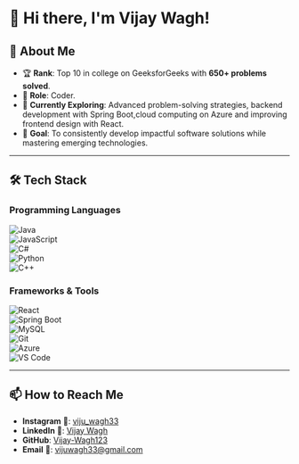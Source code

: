 # 👋 Hi there, I'm Vijay Wagh!  

## 🚀 About Me  
- 🏆 **Rank**: Top 10 in college on GeeksforGeeks with **650+ problems solved**.  
- 👔 **Role**: Coder.  
- 🌱 **Currently Exploring**: Advanced problem-solving strategies, backend development with Spring Boot,cloud computing on Azure and improving frontend design with React.  
- 🎯 **Goal**: To consistently develop impactful software solutions while mastering emerging technologies.   

---

## 🛠️ Tech Stack  

### **Programming Languages**  
![Java](https://img.shields.io/badge/Java-%23ED8B00.svg?style=for-the-badge&logo=java&logoColor=white)  
![JavaScript](https://img.shields.io/badge/JavaScript-%23F7DF1E.svg?style=for-the-badge&logo=javascript&logoColor=black)  
![C#](https://img.shields.io/badge/C%23-%23239120.svg?style=for-the-badge&logo=csharp&logoColor=white)  
![Python](https://img.shields.io/badge/Python-%233776AB.svg?style=for-the-badge&logo=python&logoColor=white)  
![C++](https://img.shields.io/badge/C%2B%2B-%2300599C.svg?style=for-the-badge&logo=c%2B%2B&logoColor=white)  


### **Frameworks & Tools**  
![React](https://img.shields.io/badge/React-%2361DAFB.svg?style=for-the-badge&logo=react&logoColor=black)  
![Spring Boot](https://img.shields.io/badge/Spring_Boot-%236DB33F.svg?style=for-the-badge&logo=spring-boot&logoColor=white)  
![MySQL](https://img.shields.io/badge/MySQL-%2300f.svg?style=for-the-badge&logo=mysql&logoColor=white)  
![Git](https://img.shields.io/badge/Git-%23F05033.svg?style=for-the-badge&logo=git&logoColor=white)  
![Azure](https://img.shields.io/badge/Microsoft_Azure-%230078D4.svg?style=for-the-badge&logo=microsoft-azure&logoColor=white)  
![VS Code](https://img.shields.io/badge/VS_Code-%23007ACC.svg?style=for-the-badge&logo=visual-studio-code&logoColor=white)  

---

## 📫 How to Reach Me  
- **Instagram** 📸: [viju_wagh33](https://www.instagram.com/stories/viju_wagh33/)  
- **LinkedIn** 🤝: [Vijay Wagh](https://www.linkedin.com/in/vijay-wagh-b5197626a)  
- **GitHub**: [Vijay-Wagh123](https://github.com/Vijay-Wagh123)  
- **Email** 📧: [vijuwagh33@gmail.com](mailto:vijuwagh33@gmail.com)

